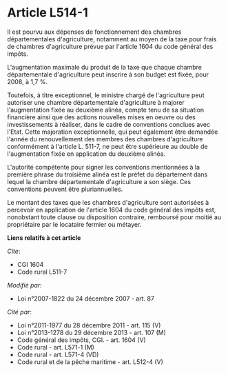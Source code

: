 # Article L514-1

Il est pourvu aux dépenses de fonctionnement des chambres départementales d'agriculture, notamment au moyen de la taxe pour
frais de chambres d'agriculture prévue par l'article 1604 du code général des impôts.

L'augmentation maximale du produit de la taxe que chaque chambre départementale d'agriculture peut inscrire à son budget est
fixée,       pour 2008, à 1,7 %. 

Toutefois, à titre exceptionnel, le ministre chargé de l'agriculture peut autoriser une chambre départementale d'agriculture
à majorer l'augmentation fixée au deuxième alinéa, compte tenu de sa situation financière ainsi que des actions nouvelles
mises en oeuvre ou des investissements à réaliser, dans le cadre de conventions conclues avec l'Etat. Cette majoration
exceptionnelle, qui peut également être demandée l'année du renouvellement des membres des chambres d'agriculture
conformément à l'article L. 511-7, ne peut être supérieure au double de l'augmentation fixée en application du deuxième
alinéa.

L'autorité compétente pour signer les conventions mentionnées à la première phrase du troisième alinéa est le préfet du
département dans lequel la chambre départementale d'agriculture a son siège. Ces conventions peuvent être pluriannuelles. 

Le montant des taxes que les chambres d'agriculture sont autorisées à percevoir en application de l'article 1604 du code
général des impôts est, nonobstant toute clause ou disposition contraire, remboursé pour moitié au propriétaire par le
locataire fermier ou métayer.

**Liens relatifs à cet article**

_Cite_:

  - CGI 1604
  - Code rural L511-7

_Modifié par_:

  - Loi n°2007-1822 du 24 décembre 2007 - art. 87

_Cité par_:

  - Loi n°2011-1977 du 28 décembre 2011 - art. 115 (V)
  - Loi n°2013-1278 du 29 décembre 2013 - art. 107 (M)
  - Code général des impôts, CGI. - art. 1604 (V)
  - Code rural - art. L571-1 (M)
  - Code rural - art. L571-4 (VD)
  - Code rural et de la pêche maritime - art. L512-4 (V)
